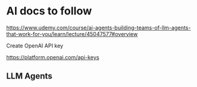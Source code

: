 # AI docs to follow

<https://www.udemy.com/course/ai-agents-building-teams-of-llm-agents-that-work-for-you/learn/lecture/45047577#overview>

Create OpenAI API key

<https://platform.openai.com/api-keys>

## LLM Agents

